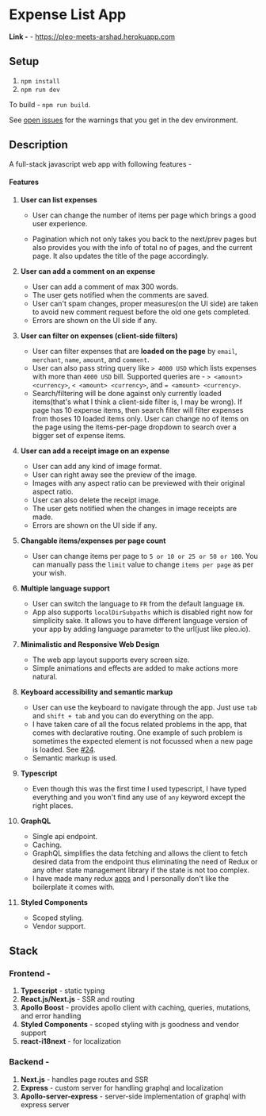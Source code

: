 # Expense List App

**Link -** - https://pleo-meets-arshad.herokuapp.com

## Setup

1. `npm install`
2. `npm run dev`

To build - `npm run build`.

See [open issues](https://github.com/arshdkhn1/pleo-frontend-challenge/issues) for the warnings that you get in the dev environment.

## Description

A full-stack javascript web app with following features -

#### Features

1. **User can list expenses**

   - User can change the number of items per page which brings a good user experience.

   - Pagination which not only takes you back to the next/prev pages but also provides you with the info of total no of pages, and the current page. It also updates the title of the page accordingly.

2. **User can add a comment on an expense**

   - User can add a comment of max 300 words.
   - The user gets notified when the comments are saved.
   - User can't spam changes, proper measures(on the UI side) are taken to avoid new comment request before the old one gets completed.
   - Errors are shown on the UI side if any.

3. **User can filter on expenses (client-side filters)**

   - User can filter expenses that are **loaded on the page** by `email`, `merchant`, `name`, `amount`, and `comment`.
   - User can also pass string query like `> 4000 USD` which lists expenses with more than `4000 USD` bill. Supported queries are - `> <amount> <currency>`, `< <amount> <currency>`, and `= <amount> <currency>`.
   - Search/filtering will be done against only currently loaded items(that's what I think a client-side filter is, I may be wrong). If page has 10 expense items, then search filter will filter expenses from thoses 10 loaded items only. User can change no of items on the page using the items-per-page dropdown to search over a bigger set of expense items.

4. **User can add a receipt image on an expense**

   - User can add any kind of image format.
   - User can right away see the preview of the image.
   - Images with any aspect ratio can be previewed with their original aspect ratio.
   - User can also delete the receipt image.
   - The user gets notified when the changes in image receipts are made.
   - Errors are shown on the UI side if any.

5. **Changable items/expenses per page count**

   - User can change items per page to `5 or 10 or 25 or 50 or 100`. You can manually pass the `limit` value to change `items per page` as per your wish.

6. **Multiple language support**

   - User can switch the language to `FR` from the default language `EN`.
   - App also supports `localDirSubpaths` which is disabled right now for simplicity sake. It allows you to have different language version of your app by adding language parameter to the url(just like pleo.io).

7. **Minimalistic and Responsive Web Design**

   - The web app layout supports every screen size.
   - Simple animations and effects are added to make actions more natural.

8. **Keyboard accessibility and semantic markup**

   - User can use the keyboard to navigate through the app. Just use `tab` and `shift + tab` and you can do everything on the app.
   - I have taken care of all the focus related problems in the app, that comes with declarative routing. One example of such problem is sometimes the expected element is not focussed when a new page is loaded. See [#24](https://github.com/arshdkhn1/pleo-frontend-challenge/issues/24).
   - Semantic markup is used.

9. **Typescript**

   - Even though this was the first time I used typescript, I have typed everything and you won't find any use of `any` keyword except the right places.

10. **GraphQL**

    - Single api endpoint.
    - Caching.
    - GraphQL simplifies the data fetching and allows the client to fetch desired data from the endpoint thus eliminating the need of Redux or any other state management library if the state is not too complex.
    - I have made many redux [apps](https://github.com/search?q=user%3Aarshdkhn1+redux) and I personally don't like the boilerplate it comes with.

11. **Styled Components**
    - Scoped styling.
    - Vendor support.

## Stack

### Frontend -

1. **Typescript** - static typing
2. **React.js/Next.js** - SSR and routing
3. **Apollo Boost** - provides apollo client with caching, queries, mutations, and error handling
4. **Styled Components** - scoped styling with js goodness and vendor support
5. **react-i18next** - for localization

### Backend -

1. **Next.js** - handles page routes and SSR
2. **Express** - custom server for handling graphql and localization
3. **Apollo-server-express** - server-side implementation of graphql with express server
